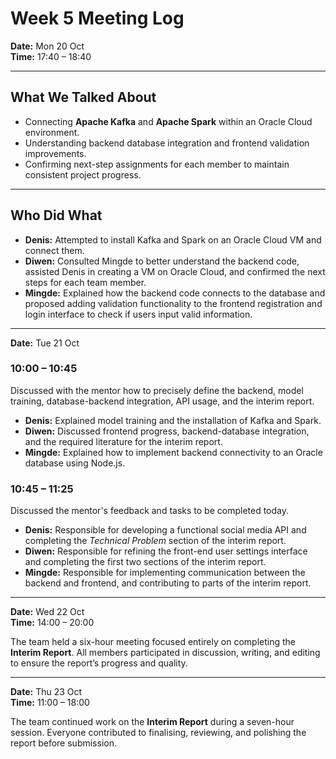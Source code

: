 # Week 5 Meeting Log

**Date:** Mon 20 Oct  
**Time:** 17:40 – 18:40  

---

## What We Talked About
- Connecting **Apache Kafka** and **Apache Spark** within an Oracle Cloud environment.  
- Understanding backend database integration and frontend validation improvements.  
- Confirming next-step assignments for each member to maintain consistent project progress.  

---

## Who Did What
- **Denis:** Attempted to install Kafka and Spark on an Oracle Cloud VM and connect them.  
- **Diwen:** Consulted Mingde to better understand the backend code, assisted Denis in creating a VM on Oracle Cloud, and confirmed the next steps for each team member.  
- **Mingde:** Explained how the backend code connects to the database and proposed adding validation functionality to the frontend registration and login interface to check if users input valid information.  

---

**Date:** Tue 21 Oct  

### 10:00 – 10:45  
Discussed with the mentor how to precisely define the backend, model training, database-backend integration, API usage, and the interim report.  

- **Denis:** Explained model training and the installation of Kafka and Spark.  
- **Diwen:** Discussed frontend progress, backend-database integration, and the required literature for the interim report.  
- **Mingde:** Explained how to implement backend connectivity to an Oracle database using Node.js.  

### 10:45 – 11:25  
Discussed the mentor's feedback and tasks to be completed today.  

- **Denis:** Responsible for developing a functional social media API and completing the *Technical Problem* section of the interim report.  
- **Diwen:** Responsible for refining the front-end user settings interface and completing the first two sections of the interim report.  
- **Mingde:** Responsible for implementing communication between the backend and frontend, and contributing to parts of the interim report.  

---

**Date:** Wed 22 Oct  
**Time:** 14:00 – 20:00  

The team held a six-hour meeting focused entirely on completing the **Interim Report**. All members participated in discussion, writing, and editing to ensure the report’s progress and quality.

---

**Date:** Thu 23 Oct  
**Time:** 11:00 – 18:00  

The team continued work on the **Interim Report** during a seven-hour session. Everyone contributed to finalising, reviewing, and polishing the report before submission.
